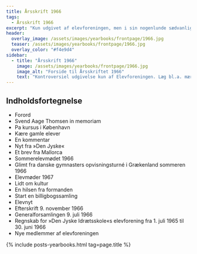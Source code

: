 ```yaml
---
title: Årsskrift 1966
tags:
  - Årsskrift 1966
excerpt: "Kun udgivet af elevforeningen, men i sin nogenlunde sædvanlige form. DJI udgiver i stedet en Årbog. Læg bl.a. mærke til logoet på årsskriftet, som er skiftet."
header:
  overlay_image: /assets/images/yearbooks/frontpage/1966.jpg
  teaser: /assets/images/yearbooks/frontpage/1966.jpg
  overlay_color: "#f4e9d4"
sidebar:
  - title: "Årsskrift 1966"
    image: /assets/images/yearbooks/frontpage/1966.jpg
    image_alt: "Forside til Årsskriftet 1966"
    text: "Kontroversiel udgivelse kun af Elevforeningen. Læg bl.a. mærke til logoet på årsskriftet."
---
```


## Indholdsfortegnelse

- Forord
- Svend Aage Thomsen in memoriam
- Pa kursus i København
- Kære gamle elever
- En kommentar
- Nyt fra »Den Jyske«
- Et brev fra Mallorca
- Sommerelevmødet 1966
- Glimt fra danske gymnasters opvisningsturné i Grækenland sommeren 1966
- Elevmøder 1967
- Lidt om kultur
- En hilsen fra formanden
- Start en billigbogssamling
- Elevnyt
- Efterskrift 9. november 1966
- Generalforsamlingen 9. juli 1966
- Regnskab for »Den Jyske Idrætsskole«s elevforening fra 1. juli 1965 til 30. juni 1966
- Nye medlemmer af elevforeningen

{% include posts-yearbooks.html tag=page.title %}
